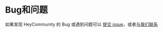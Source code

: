 # Bug和问题

如果发现 HeyCommunity 的 Bug 或遇到问题可以 [提交 issue](https://github.com/dev4living/HeyCommunity/issues)，或者[与我们联系](../other/contact.html)
